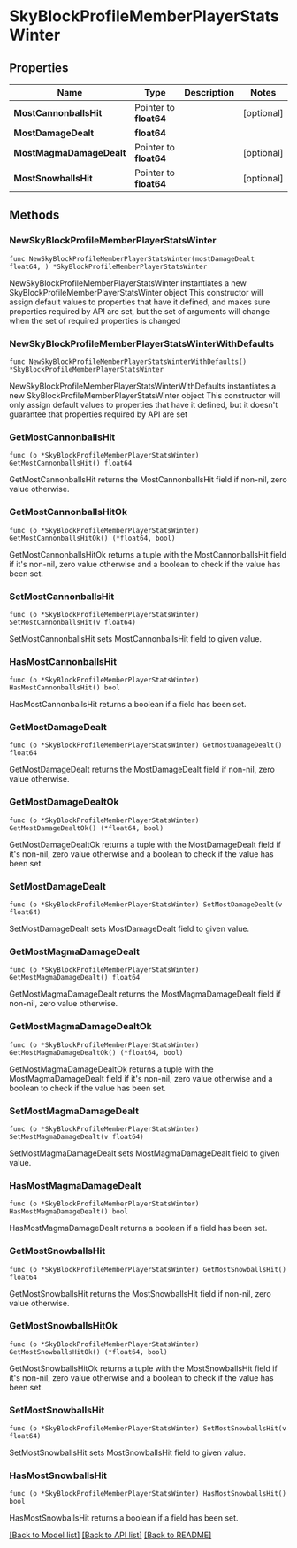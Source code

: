 # SkyBlockProfileMemberPlayerStatsWinter

## Properties

Name | Type | Description | Notes
------------ | ------------- | ------------- | -------------
**MostCannonballsHit** | Pointer to **float64** |  | [optional] 
**MostDamageDealt** | **float64** |  | 
**MostMagmaDamageDealt** | Pointer to **float64** |  | [optional] 
**MostSnowballsHit** | Pointer to **float64** |  | [optional] 

## Methods

### NewSkyBlockProfileMemberPlayerStatsWinter

`func NewSkyBlockProfileMemberPlayerStatsWinter(mostDamageDealt float64, ) *SkyBlockProfileMemberPlayerStatsWinter`

NewSkyBlockProfileMemberPlayerStatsWinter instantiates a new SkyBlockProfileMemberPlayerStatsWinter object
This constructor will assign default values to properties that have it defined,
and makes sure properties required by API are set, but the set of arguments
will change when the set of required properties is changed

### NewSkyBlockProfileMemberPlayerStatsWinterWithDefaults

`func NewSkyBlockProfileMemberPlayerStatsWinterWithDefaults() *SkyBlockProfileMemberPlayerStatsWinter`

NewSkyBlockProfileMemberPlayerStatsWinterWithDefaults instantiates a new SkyBlockProfileMemberPlayerStatsWinter object
This constructor will only assign default values to properties that have it defined,
but it doesn't guarantee that properties required by API are set

### GetMostCannonballsHit

`func (o *SkyBlockProfileMemberPlayerStatsWinter) GetMostCannonballsHit() float64`

GetMostCannonballsHit returns the MostCannonballsHit field if non-nil, zero value otherwise.

### GetMostCannonballsHitOk

`func (o *SkyBlockProfileMemberPlayerStatsWinter) GetMostCannonballsHitOk() (*float64, bool)`

GetMostCannonballsHitOk returns a tuple with the MostCannonballsHit field if it's non-nil, zero value otherwise
and a boolean to check if the value has been set.

### SetMostCannonballsHit

`func (o *SkyBlockProfileMemberPlayerStatsWinter) SetMostCannonballsHit(v float64)`

SetMostCannonballsHit sets MostCannonballsHit field to given value.

### HasMostCannonballsHit

`func (o *SkyBlockProfileMemberPlayerStatsWinter) HasMostCannonballsHit() bool`

HasMostCannonballsHit returns a boolean if a field has been set.

### GetMostDamageDealt

`func (o *SkyBlockProfileMemberPlayerStatsWinter) GetMostDamageDealt() float64`

GetMostDamageDealt returns the MostDamageDealt field if non-nil, zero value otherwise.

### GetMostDamageDealtOk

`func (o *SkyBlockProfileMemberPlayerStatsWinter) GetMostDamageDealtOk() (*float64, bool)`

GetMostDamageDealtOk returns a tuple with the MostDamageDealt field if it's non-nil, zero value otherwise
and a boolean to check if the value has been set.

### SetMostDamageDealt

`func (o *SkyBlockProfileMemberPlayerStatsWinter) SetMostDamageDealt(v float64)`

SetMostDamageDealt sets MostDamageDealt field to given value.


### GetMostMagmaDamageDealt

`func (o *SkyBlockProfileMemberPlayerStatsWinter) GetMostMagmaDamageDealt() float64`

GetMostMagmaDamageDealt returns the MostMagmaDamageDealt field if non-nil, zero value otherwise.

### GetMostMagmaDamageDealtOk

`func (o *SkyBlockProfileMemberPlayerStatsWinter) GetMostMagmaDamageDealtOk() (*float64, bool)`

GetMostMagmaDamageDealtOk returns a tuple with the MostMagmaDamageDealt field if it's non-nil, zero value otherwise
and a boolean to check if the value has been set.

### SetMostMagmaDamageDealt

`func (o *SkyBlockProfileMemberPlayerStatsWinter) SetMostMagmaDamageDealt(v float64)`

SetMostMagmaDamageDealt sets MostMagmaDamageDealt field to given value.

### HasMostMagmaDamageDealt

`func (o *SkyBlockProfileMemberPlayerStatsWinter) HasMostMagmaDamageDealt() bool`

HasMostMagmaDamageDealt returns a boolean if a field has been set.

### GetMostSnowballsHit

`func (o *SkyBlockProfileMemberPlayerStatsWinter) GetMostSnowballsHit() float64`

GetMostSnowballsHit returns the MostSnowballsHit field if non-nil, zero value otherwise.

### GetMostSnowballsHitOk

`func (o *SkyBlockProfileMemberPlayerStatsWinter) GetMostSnowballsHitOk() (*float64, bool)`

GetMostSnowballsHitOk returns a tuple with the MostSnowballsHit field if it's non-nil, zero value otherwise
and a boolean to check if the value has been set.

### SetMostSnowballsHit

`func (o *SkyBlockProfileMemberPlayerStatsWinter) SetMostSnowballsHit(v float64)`

SetMostSnowballsHit sets MostSnowballsHit field to given value.

### HasMostSnowballsHit

`func (o *SkyBlockProfileMemberPlayerStatsWinter) HasMostSnowballsHit() bool`

HasMostSnowballsHit returns a boolean if a field has been set.


[[Back to Model list]](../README.md#documentation-for-models) [[Back to API list]](../README.md#documentation-for-api-endpoints) [[Back to README]](../README.md)


